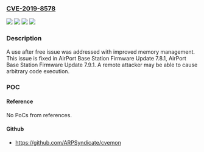 ### [CVE-2019-8578](https://cve.mitre.org/cgi-bin/cvename.cgi?name=CVE-2019-8578)
![](https://img.shields.io/static/v1?label=Product&message=AirPort%20Base%20Station%20Firmware%20Update&color=blue)
![](https://img.shields.io/static/v1?label=Version&message=%3C%207.8%20&color=brighgreen)
![](https://img.shields.io/static/v1?label=Version&message=%3C%207.9%20&color=brighgreen)
![](https://img.shields.io/static/v1?label=Vulnerability&message=A%20remote%20attacker%20may%20be%20able%20to%20cause%20arbitrary%20code%20execution&color=brighgreen)

### Description

A use after free issue was addressed with improved memory management. This issue is fixed in AirPort Base Station Firmware Update 7.8.1, AirPort Base Station Firmware Update 7.9.1. A remote attacker may be able to cause arbitrary code execution.

### POC

#### Reference
No PoCs from references.

#### Github
- https://github.com/ARPSyndicate/cvemon

